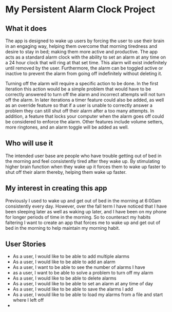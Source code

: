 # My Persistent Alarm Clock Project

## What it does

The app is designed to wake up users by forcing the user to use their brain in an engaging way,
helping them overcome that morning tiredness and desire to stay in bed; making them more active
and productive. The app acts as a standard alarm clock with the ability to set an alarm at 
any time on a 24 hour clock that will ring at that set time. This alarm will exist 
indefinitely until removed by the user. Furthermore, the alarm can be toggled active or inactive
to prevent the alarm from going off indefinitely without deleting it. 

Turning off the alarm will require a specific action to be done. 
In the first iteration this action would be a simple problem that would have to be 
correctly answered to turn off the alarm and incorrect attempts will not turn off the alarm. 
In later iterations a timer feature could also be added, as well as an override feature
so that if a user is unable to correctly answer a problem they can still shut off their alarm after
a too many attempts. In addition, a feature that locks your computer when the alarm goes off
could be considered to enforce the alarm. Other features include volume setters, 
more ringtones, and an alarm toggle will be added as well. 

## Who will use it

The intended user base are people who have trouble getting out of bed in the morning and feel
consistently tired after they wake up. By stimulating higher brain function when they wake up it 
forces them to wake up faster to shut off their alarm thereby, helping them wake up faster.

## My interest in creating this app

Previously I used to wake up and get out of bed in the morning at 6:00am consistently every day. However,
over the fall term I have noticed that I have been sleeping later as well as waking up later, and I have
been on my phone for longer periods of time in the morning. So to counteract my habits faltering I
want to create an app that forces me to wake up and get out of bed in the morning to help maintain 
my morning habit.

## User Stories

- As a user, I would like to be able to add multiple alarms
- As a user, I would like to be able to add an alarm
- As a user, I want to be able to see the  number of alarms I have
- as a user, I want to be able to solve a problem to turn off my alarm
- As a user, I would like to be able to delete alarms
- As a user, I would like to be able to set an alarm at any time of day
- As a user, I would like to be able to save the alarms I add
- As a user, I would like to be able to load my alarms from a file and start where I left off
- 